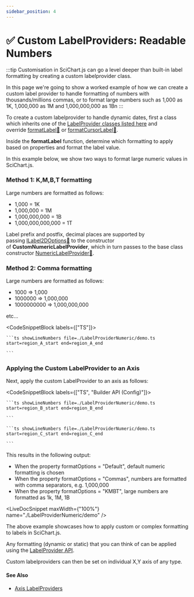 ```yaml
---
sidebar_position: 4
---
```


# ✅ Custom LabelProviders: Readable Numbers

:::tip
Customisation in SciChart.js can go a level deeper than built-in label formatting by creating a custom labelprovider class.

In this page we're going to show a worked example of how we can create a custom label provider to handle formatting of numbers with thousands/millions commas, or to format large numbers such as 1,000 as 1K, 1,000,000 as 1M and 1,000,000,000 as 1Bn
:::

To create a custom labelprovider to handle dynamic dates, first a class which inherits one of the [LabelProvider classes listed here](/docs/2d-charts/axis-api/axis-labels/label-provider-api-overview/index.md) and override [formatLabel:blue_book:](https://www.scichart.com/documentation/js/current/typedoc/classes/labelproviderbase2d.html#formatlabel) or [formatCursorLabel:blue_book:](https://www.scichart.com/documentation/js/current/typedoc/classes/labelproviderbase2d.html#formatcursorlabel).

Inside the **formatLabel** function, determine which formatting to apply based on properties and format the label value.

In this example below, we show two ways to format large numeric values in SciChart.js.

### Method 1: K,M,B,T formatting

Large numbers are formatted as follows:

*   1,000 = 1K
*   1,000,000 = 1M
*   1,000,000,000 = 1B
*   1,000,000,000,000 = 1T

Label prefix and postfix, decimal places are supported by passing [ILabel2DOptions:blue_book:](https://www.scichart.com/documentation/js/current/typedoc/interfaces/ilabel2doptions.html) to the constructor of **CustomNumericLabelProvider**, which in turn passes to the base class constructor [NumericLabelProvider:blue_book:](https://www.scichart.com/documentation/js/current/typedoc/classes/numericlabelprovider.html).

### Method 2: Comma formatting

Large numbers are formatted as follows:

*   1000 => 1,000
*   1000000 => 1,000,000
*   1000000000 => 1,000,000,000

etc...

<CodeSnippetBlock labels={["TS"]}>

    ```ts showLineNumbers file=./LabelProviderNumeric/demo.ts start=region_A_start end=region_A_end
 
    ```
 
</CodeSnippetBlock>
 

### Applying the Custom LabelProvider to an Axis

Next, apply the custom LabelProvider to an axis as follows:

<CodeSnippetBlock labels={["TS", "Builder API (Config)"]}>


    ```ts showLineNumbers file=./LabelProviderNumeric/demo.ts start=region_B_start end=region_B_end
 
    ```
 
    ```ts showLineNumbers file=./LabelProviderNumeric/demo.ts start=region_C_start end=region_C_end
 
    ```
</CodeSnippetBlock>

This results in the following output:

*   When the property formatOptions = "Default", default numeric formatting is chosen
*   When the property formatOptions = "Commas", numbers are formatted with comma separators, e.g. 1,000,000
*   When the property formatOptions = "KMBT", large numbers are formatted as 1k, 1M, 1B

<LiveDocSnippet maxWidth={"100%"} name="./LabelProviderNumeric/demo" />

The above example showcases how to apply custom or complex formatting to labels in SciChart.js.

Any formatting (dynamic or static) that you can think of can be applied using the [LabelProvider API](/docs/2d-charts/axis-api/axis-labels/label-provider-api-overview).

Custom labelproviders can then be set on individual X,Y axis of any type.

####  See Also

* [Axis LabelProviders](/docs/2d-charts/axis-api/axis-labels/label-provider-api-overview/index.md)
